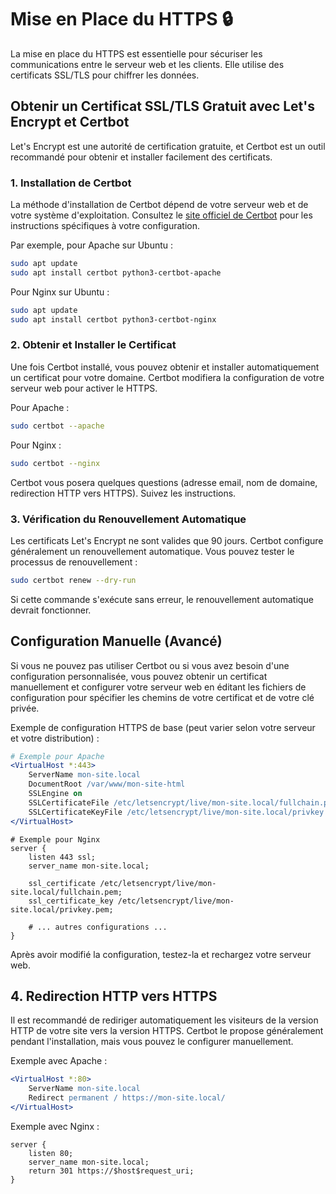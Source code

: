 # Mise en Place du HTTPS 🔒

La mise en place du HTTPS est essentielle pour sécuriser les communications entre le serveur web et les clients. Elle utilise des certificats SSL/TLS pour chiffrer les données.

## Obtenir un Certificat SSL/TLS Gratuit avec Let's Encrypt et Certbot

Let's Encrypt est une autorité de certification gratuite, et Certbot est un outil recommandé pour obtenir et installer facilement des certificats.

### 1. Installation de Certbot

La méthode d'installation de Certbot dépend de votre serveur web et de votre système d'exploitation. Consultez le [site officiel de Certbot](https://certbot.eff.org/instructions) pour les instructions spécifiques à votre configuration.

Par exemple, pour Apache sur Ubuntu :

```bash
sudo apt update
sudo apt install certbot python3-certbot-apache
```

Pour Nginx sur Ubuntu :

```bash
sudo apt update
sudo apt install certbot python3-certbot-nginx
```

### 2. Obtenir et Installer le Certificat

Une fois Certbot installé, vous pouvez obtenir et installer automatiquement un certificat pour votre domaine. Certbot modifiera la configuration de votre serveur web pour activer le HTTPS.

Pour Apache :

```bash
sudo certbot --apache
```

Pour Nginx :

```bash
sudo certbot --nginx
```

Certbot vous posera quelques questions (adresse email, nom de domaine, redirection HTTP vers HTTPS). Suivez les instructions.

### 3. Vérification du Renouvellement Automatique

Les certificats Let's Encrypt ne sont valides que 90 jours. Certbot configure généralement un renouvellement automatique. Vous pouvez tester le processus de renouvellement :

```bash
sudo certbot renew --dry-run
```

Si cette commande s'exécute sans erreur, le renouvellement automatique devrait fonctionner.

## Configuration Manuelle (Avancé)

Si vous ne pouvez pas utiliser Certbot ou si vous avez besoin d'une configuration personnalisée, vous pouvez obtenir un certificat manuellement et configurer votre serveur web en éditant les fichiers de configuration pour spécifier les chemins de votre certificat et de votre clé privée.

Exemple de configuration HTTPS de base (peut varier selon votre serveur et votre distribution) :

```apache
# Exemple pour Apache
<VirtualHost *:443>
    ServerName mon-site.local
    DocumentRoot /var/www/mon-site-html
    SSLEngine on
    SSLCertificateFile /etc/letsencrypt/live/mon-site.local/fullchain.pem
    SSLCertificateKeyFile /etc/letsencrypt/live/mon-site.local/privkey.pem
</VirtualHost>
```

```nginx
# Exemple pour Nginx
server {
    listen 443 ssl;
    server_name mon-site.local;

    ssl_certificate /etc/letsencrypt/live/mon-site.local/fullchain.pem;
    ssl_certificate_key /etc/letsencrypt/live/mon-site.local/privkey.pem;

    # ... autres configurations ...
}
```

Après avoir modifié la configuration, testez-la et rechargez votre serveur web.

## 4. Redirection HTTP vers HTTPS

Il est recommandé de rediriger automatiquement les visiteurs de la version HTTP de votre site vers la version HTTPS. Certbot le propose généralement pendant l'installation, mais vous pouvez le configurer manuellement.

Exemple avec Apache :

```apache
<VirtualHost *:80>
    ServerName mon-site.local
    Redirect permanent / https://mon-site.local/
</VirtualHost>
```

Exemple avec Nginx :

```nginx
server {
    listen 80;
    server_name mon-site.local;
    return 301 https://$host$request_uri;
}
``` 